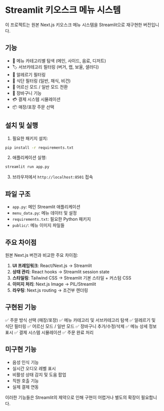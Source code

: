 # Streamlit 키오스크 메뉴 시스템

이 프로젝트는 원본 Next.js 키오스크 메뉴 시스템을 Streamlit으로 재구현한 버전입니다.

## 기능

- 🍔 메뉴 카테고리별 탐색 (메인, 사이드, 음료, 디저트)
- 🏷️ 서브카테고리 필터링 (버거, 랩, 보울, 샐러디)
- 🚫 알레르기 필터링
- 🥗 식단 필터링 (일반, 채식, 비건)
- 👥 어르신 모드 / 일반 모드 전환
- 🛒 장바구니 기능
- 💳 결제 시스템 시뮬레이션
- 📦 매장/포장 주문 선택

## 설치 및 실행

1. 필요한 패키지 설치:
```bash
pip install -r requirements.txt
```

2. 애플리케이션 실행:
```bash
streamlit run app.py
```

3. 브라우저에서 `http://localhost:8501` 접속

## 파일 구조

- `app.py`: 메인 Streamlit 애플리케이션
- `menu_data.py`: 메뉴 데이터 및 설정
- `requirements.txt`: 필요한 Python 패키지
- `public/`: 메뉴 이미지 파일들

## 주요 차이점

원본 Next.js 버전과 비교한 주요 차이점:

1. **UI 프레임워크**: React/Next.js → Streamlit
2. **상태 관리**: React hooks → Streamlit session state
3. **스타일링**: Tailwind CSS → Streamlit 기본 스타일 + 커스텀 CSS
4. **이미지 처리**: Next.js Image → PIL/Streamlit
5. **라우팅**: Next.js routing → 조건부 렌더링

## 구현된 기능

✅ 주문 방식 선택 (매장/포장)
✅ 메뉴 카테고리 및 서브카테고리 탐색
✅ 알레르기 및 식단 필터링
✅ 어르신 모드 / 일반 모드
✅ 장바구니 추가/수정/삭제
✅ 메뉴 상세 정보 표시
✅ 결제 시스템 시뮬레이션
✅ 주문 완료 처리

## 미구현 기능

- 음성 인식 기능
- 실시간 오디오 레벨 표시
- 비활성 상태 감지 및 도움 팝업
- 직원 호출 기능
- 실제 결제 연동

이러한 기능들은 Streamlit의 제약으로 인해 구현이 어렵거나 별도의 확장이 필요합니다.